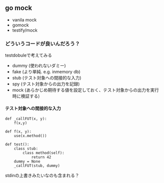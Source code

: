 ## go mock

- vanila mock
- gomock
- testify/mock

### どういうコードが良いんだろう？

testdobuleで考えてみる

- dummy (使われないダミー)
- fake (より単純. e.g. inmemory db)
- stub (テスト対象への間接的な入力)
- spy (テスト対象からの出力を記録)
- mock (あらかじめ期待する値を設定しておく、テスト対象からの出力を実行時に検証する)

#### テスト対象への間接的な入力

```
def _callFUT(x, y):
    f(x,y)

def f(x, y):
    use(x.method())

def test():
    class stub:
        class method(self):
            return 42
    dummy = None
    _callFUT(stub, dummy)
```

stdinの上書きみたいなのも含まれる？

